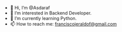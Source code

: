 - 👋 Hi, I’m @Asdaraf
- 👀 I’m interested in Backend Developer.
- 🌱 I’m currently learning Python.
- 📫 How to reach me: franciscojeraldof@gmail.com

<!---
Asdaraf/Asdaraf is a ✨ special ✨ repository because its `README.md` (this file) appears on your GitHub profile.
You can click the Preview link to take a look at your changes.
--->
